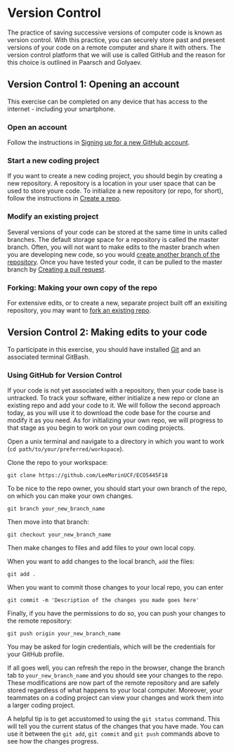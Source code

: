# Version Control 

The practice of saving successive versions of computer code is known as version control. With this practice, you can securely store past and present versions of your code on a remote computer and share it with others. 
The version control platform that we will use is called GitHub and the reason for this choice is outlined in Paarsch and Golyaev.



## Version Control 1: Opening an account

This exercise can be completed on any device that has access to the internet - including your smartphone.

### Open an account 

Follow the instructions in [Signing up for a new GitHub account](https://help.github.com/en/articles/signing-up-for-a-new-github-account).

### Start a new coding project

If you want to create a new coding project, you should begin by creating a new repository. A repository is a location in your user space that can be used to store youre code. To initialize a new repository (or repo, for short), follow the instructions in [Create a repo](https://help.github.com/en/articles/create-a-repo). 

### Modify an existing project

Several versions of your code can be stored at the same time in units called branches. 
The default storage space for a repository is called the master branch. Often, you will not want to make edits to the master branch when you are developing new code, so you would [create another branch of the repository](https://help.github.com/en/articles/creating-and-deleting-branches-within-your-repository). 
Once you have tested your code, it can be pulled to the master branch by [Creating a pull request](https://help.github.com/en/articles/creating-a-pull-request). 

### Forking: Making your own copy of the repo

For extensive edits, or to create a new, separate project built off an exisiting repository, you may want to [fork an existing repo](https://help.github.com/en/articles/fork-a-repo). 


## Version Control 2: Making edits to your code


To participate in this exercise, you should have installed [Git](https://git-scm.com/) and an associated terminal GitBash. 


### Using GitHub for Version Control

If your code is not yet associated with a repository, then your code base is untracked. To track your software, either initialize a new repo or clone an existing repo and add your code to it. We will follow the second approach today, as you will use it to download the code base for the course and modify it as you need. As for initializing your own repo, we will progress to that stage as you begin to work on your own coding projects. 

Open a unix terminal and navigate to a directory in which you want to work (```cd path/to/your/preferred/workspace```). 

Clone the repo to your workspace:
```
git clone https://github.com/LeeMorinUCF/ECO5445F18
```

To be nice to the repo owner, you should start your own branch of the repo, on which you can make your own changes. 
```
git branch your_new_branch_name
```
Then move into that branch:
```
git checkout your_new_branch_name
```

Then make changes to files and add files to your own local copy. 

When you want to add changes to the local branch, ```add``` the files:
```
git add .
```

When you want to commit those changes to your local repo, you can enter
```
git commit -m 'Description of the changes you made goes here'
```

Finally, if you have the permissions to do so, you can push your changes to the remote repository:
```
git push origin your_new_branch_name
```
You may be asked for login credentials, which will be the credentials for your GitHub profile. 

If all goes well, you can refresh the repo in the browser, change the branch tab to ```your_new_branch_name``` and you should see your changes to the repo. These modifications are now part of the remote repository and are safely stored regardless of what happens to your local computer. Moreover, your teammates on a coding project can view your changes and work them into a larger coding project. 

A helpful tip is to get accustomed to using the ```git status``` command. This will tell you the current status of the changes that you have made. You can use it between the ```git add```, ```git commit``` and ```git push``` commands above to see how the changes progress.
